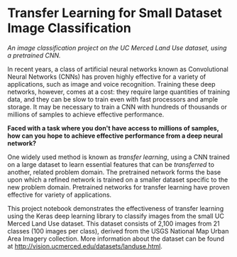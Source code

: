 # Transfer Learning for Small Dataset Image Classification
*An image classification project on the UC Merced Land Use dataset, using a pretrained CNN.*  

In recent years, a class of artificial neural networks known as Convolutional Neural Networks (CNNs) has proven highly effective for a variety of applications, such as image and voice recognition. Training these deep networks, however, comes at a cost: they require large quantities of training data, and they can be slow to train even with fast processors and ample storage. It may be necessary to train a CNN with hundreds of thousands or millions of samples to achieve effective performance.  

**Faced with a task where you don't have access to millions of samples, how can you hope to achieve effective performance from a deep neural network?**  

One widely used method is known as *transfer learning*, using a CNN trained on a large dataset to learn essential features that can be *transferred* to another, related problem domain. The pretrained network forms the base upon which a refined network is trained on a smaller dataset specific to the new problem domain. Pretrained networks for transfer learning have proven effective for variety of applications.  

This project notebook demonstrates the effectiveness of transfer learning using the Keras deep learning library to classify images from the small UC Merced Land Use dataset. This dataset consists of 2,100 images from 21 classes (100 images per class), derived from the USGS National Map Urban Area Imagery collection. More information about the dataset can be found at http://vision.ucmerced.edu/datasets/landuse.html.  